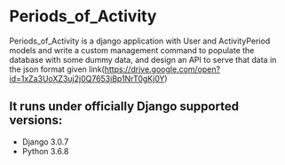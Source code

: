 # Periods_of_Activity

Periods_of_Activity is a django application with User and ActivityPeriod models and write a custom management command to populate the database with some dummy data, and design an API to serve that data in the json format given
link(https://drive.google.com/open?id=1xZa3UoXZ3uj2j0Q7653iBp1NrT0gKj0Y)

## It runs under officially Django supported versions:

* Django 3.0.7
* Python 3.6.8
